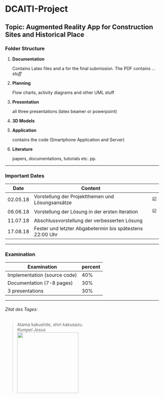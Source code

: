 # DCAITI-Project
## Topic: Augmented Reality App for Construction Sites and Historical Place

### Folder Structure
1. **Documentation**

   Contains Latex files and a for the final submission. The PDF contains ... *stuff*

2. **Planning**

   Flow charts, activity diagrams and other UML stuff

3. **Presentation**

   all three presentations (latex beamer or powerpoint)

4. **3D Models**

5. **Application**

   contains the code (Smartphone Application and Server)
   
6. **Literature**

   papers, documentations, tutorials etc. pp.

***

### Important Dates

| Date          | Content          									       |				       |
|:-------------:|----------------------------------------------------------|-----------------------|
| 02.05.18      | Vorstellung der Projektthemen und Lösungsansätze         |:ballot_box_with_check:|
| 06.06.18      | Vorstellung der Lösung in der ersten Iteration           |:ballot_box_with_check:|
| 11.07.18      | Abschlussvorstellung der verbesserten Lösung             |                       |
| 17.08.18      | Fester und letzter Abgabetermin bis spätestens 22:00 Uhr |                       |

***

### Examination

| Examination                  | percent |
|------------------------------|---------|
| Implementation (source code) | 40%     |
| Documentation (7-8 pages)    | 30%     |
| 3 presentations              | 30%     |

***

###### Zitat des Tages:
> Atama kakushite, shiri kakusazu.  
> *Kumpel Jesus*  
> <img src="https://upload.wikimedia.org/wikipedia/en/9/93/Buddy_christ.jpg" width="200">  

